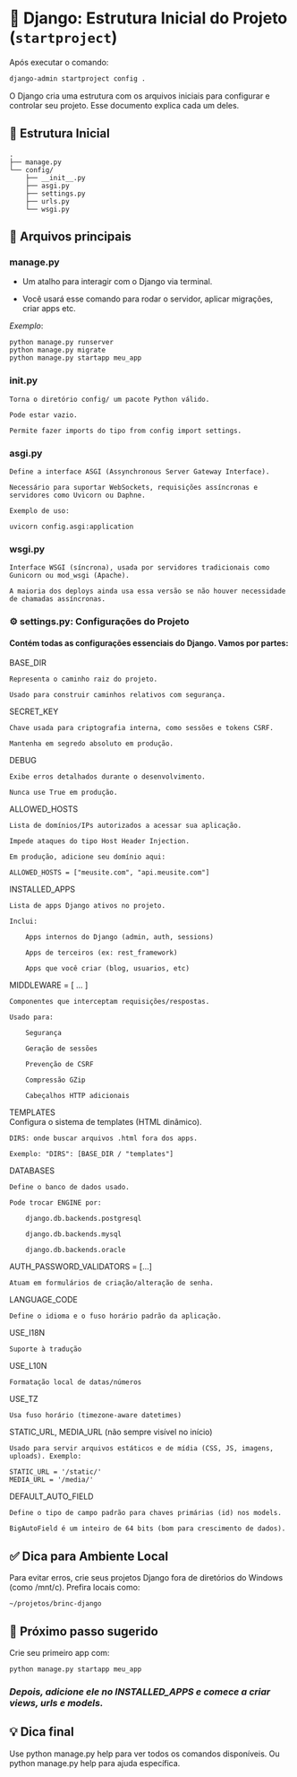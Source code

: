 # 🧠 Django: Estrutura Inicial do Projeto (`startproject`)

Após executar o comando:

```bash
django-admin startproject config .
```

O Django cria uma estrutura com os arquivos iniciais para configurar e controlar seu projeto. Esse documento explica cada um deles.

## 📁 Estrutura Inicial

```
.
├── manage.py
└── config/
    ├── __init__.py
    ├── asgi.py
    ├── settings.py
    ├── urls.py
    └── wsgi.py
```

## 🔧 Arquivos principais

### manage.py

- Um atalho para interagir com o Django via terminal.

- Você usará esse comando para rodar o servidor, aplicar migrações, criar apps etc.

_Exemplo_:

```
python manage.py runserver
python manage.py migrate
python manage.py startapp meu_app
```

### **init**.py

    Torna o diretório config/ um pacote Python válido.

    Pode estar vazio.

    Permite fazer imports do tipo from config import settings.

### asgi.py

    Define a interface ASGI (Assynchronous Server Gateway Interface).

    Necessário para suportar WebSockets, requisições assíncronas e servidores como Uvicorn ou Daphne.

    Exemplo de uso:

```
uvicorn config.asgi:application
```

### wsgi.py

    Interface WSGI (síncrona), usada por servidores tradicionais como Gunicorn ou mod_wsgi (Apache).

    A maioria dos deploys ainda usa essa versão se não houver necessidade de chamadas assíncronas.

### ⚙️ settings.py: Configurações do Projeto

#### Contém todas as configurações essenciais do Django. Vamos por partes:

BASE_DIR

    Representa o caminho raiz do projeto.

    Usado para construir caminhos relativos com segurança.

SECRET_KEY

    Chave usada para criptografia interna, como sessões e tokens CSRF.

    Mantenha em segredo absoluto em produção.

DEBUG

    Exibe erros detalhados durante o desenvolvimento.

    Nunca use True em produção.

ALLOWED_HOSTS

    Lista de domínios/IPs autorizados a acessar sua aplicação.

    Impede ataques do tipo Host Header Injection.

    Em produção, adicione seu domínio aqui:

    ALLOWED_HOSTS = ["meusite.com", "api.meusite.com"]

INSTALLED_APPS

    Lista de apps Django ativos no projeto.

    Inclui:

        Apps internos do Django (admin, auth, sessions)

        Apps de terceiros (ex: rest_framework)

        Apps que você criar (blog, usuarios, etc)

MIDDLEWARE = [
...
]

    Componentes que interceptam requisições/respostas.

    Usado para:

        Segurança

        Geração de sessões

        Prevenção de CSRF

        Compressão GZip

        Cabeçalhos HTTP adicionais

TEMPLATES  
Configura o sistema de templates (HTML dinâmico).

    DIRS: onde buscar arquivos .html fora dos apps.

    Exemplo: "DIRS": [BASE_DIR / "templates"]

DATABASES

    Define o banco de dados usado.

    Pode trocar ENGINE por:

        django.db.backends.postgresql

        django.db.backends.mysql

        django.db.backends.oracle

AUTH_PASSWORD_VALIDATORS = [...]

    Atuam em formulários de criação/alteração de senha.

LANGUAGE_CODE

    Define o idioma e o fuso horário padrão da aplicação.

USE_I18N

    Suporte à tradução

USE_L10N

    Formatação local de datas/números

USE_TZ

    Usa fuso horário (timezone-aware datetimes)

STATIC_URL, MEDIA_URL (não sempre visível no início)

    Usado para servir arquivos estáticos e de mídia (CSS, JS, imagens, uploads). Exemplo:

```
STATIC_URL = '/static/'
MEDIA_URL = '/media/'
```

DEFAULT_AUTO_FIELD

    Define o tipo de campo padrão para chaves primárias (id) nos models.

    BigAutoField é um inteiro de 64 bits (bom para crescimento de dados).

## ✅ Dica para Ambiente Local

Para evitar erros, crie seus projetos Django fora de diretórios do Windows (como /mnt/c). Prefira locais como:

```
~/projetos/brinc-django
```

## 🎯 Próximo passo sugerido

Crie seu primeiro app com:

```
python manage.py startapp meu_app
```

### _Depois, adicione ele no INSTALLED_APPS e comece a criar views, urls e models._

## 💡 Dica final

Use python manage.py help para ver todos os comandos disponíveis.
Ou python manage.py help <comando> para ajuda específica.
